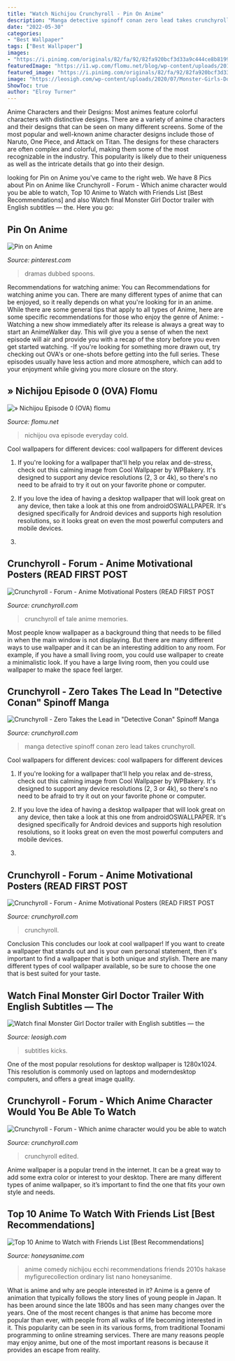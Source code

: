 ```yaml
---
title: "Watch Nichijou Crunchyroll - Pin On Anime"
description: "Manga detective spinoff conan zero lead takes crunchyroll"
date: "2022-05-30"
categories:
- "Best Wallpaper"
tags: ["Best Wallpaper"]
images:
- "https://i.pinimg.com/originals/82/fa/92/82fa920bcf3d33a9c444ce8b81991cd7.jpg"
featuredImage: "https://i1.wp.com/flomu.net/blog/wp-content/uploads/2012/07/Doki-Nichijou-00-720x480-h264-DVD-AAC-8C48DBF1.mkv_snapshot_15.43_2012.07.05_23.28.56.jpg?resize=590%2C393"
featured_image: "https://i.pinimg.com/originals/82/fa/92/82fa920bcf3d33a9c444ce8b81991cd7.jpg"
image: "https://leosigh.com/wp-content/uploads/2020/07/Monster-Girls-Doctor-520x306.jpg"
ShowToc: true
author: "Elroy Turner"
---
```



Anime Characters and their Designs: Most animes feature colorful characters with distinctive designs.
There are a variety of anime characters and their designs that can be seen on many different screens. Some of the most popular and well-known anime character designs include those of Naruto, One Piece, and Attack on Titan. The designs for these characters are often complex and colorful, making them some of the most recognizable in the industry. This popularity is likely due to their uniqueness as well as the intricate details that go into their design.

	

		
looking for Pin on Anime you've came to the right web. We have 8 Pics about Pin on Anime like Crunchyroll - Forum - Which anime character would you be able to watch, Top 10 Anime to Watch with Friends List [Best Recommendations] and also Watch final Monster Girl Doctor trailer with English subtitles — the. Here you go:
		
    
## Pin On Anime

<img loading=lazy src="https://i.pinimg.com/originals/82/fa/92/82fa920bcf3d33a9c444ce8b81991cd7.jpg" onerror="this.onerror=null;this.src='https://tse4.mm.bing.net/th?id=OIP.OvKtg1LeJVkfbYwDDer6oQHaKj&amp;pid=15.1';" alt="Pin on Anime">

_Source: pinterest.com_

>dramas dubbed spoons. 

	

Recommendations for watching anime: You can
Recommendations for watching anime you can. There are many different types of anime that can be enjoyed, so it really depends on what you're looking for in an anime. While there are some general tips that apply to all types of Anime, here are some specific recommendations for those who enjoy the genre of Anime: 
-Watching a new show immediately after its release is always a great way to start an AnimeWalker day. This will give you a sense of when the next episode will air and provide you with a recap of the story before you even get started watching. 
-If you're looking for something more drawn out, try checking out OVA's or one-shots before getting into the full series. These episodes usually have less action and more atmosphere, which can add to your enjoyment while giving you more closure on the story.

    
## » Nichijou Episode 0 (OVA) Flomu

<img loading=lazy src="https://i1.wp.com/flomu.net/blog/wp-content/uploads/2012/07/Doki-Nichijou-00-720x480-h264-DVD-AAC-8C48DBF1.mkv_snapshot_15.43_2012.07.05_23.28.56.jpg?resize=590%2C393" onerror="this.onerror=null;this.src='https://tse4.mm.bing.net/th?id=OIP.RhsqP8UXn2LzOmJAzXF5dQHaE7&amp;pid=15.1';" alt="» Nichijou Episode 0 (OVA) flomu">

_Source: flomu.net_

>nichijou ova episode everyday cold. 

	

Cool wallpapers for different devices:
cool wallpapers for different devices 

1. If you're looking for a wallpaper that'll help you relax and de-stress, check out this calming image from Cool Wallpaper by WPBakery. It's designed to support any device resolutions (2, 3 or 4k), so there's no need to be afraid to try it out on your favorite phone or computer.

2. If you love the idea of having a desktop wallpaper that will look great on any device, then take a look at this one from androidOSWALLPAPER. It's designed specifically for Android devices and supports high resolution resolutions, so it looks great on even the most powerful computers and mobile devices.

3.

    
## Crunchyroll - Forum - Anime Motivational Posters (READ FIRST POST

<img loading=lazy src="https://img1.ak.crunchyroll.com/i/spire2/2bd56cda4fd0c0929b62307c2bfeda3c1305738467_full.jpg" onerror="this.onerror=null;this.src='https://tse3.mm.bing.net/th?id=OIP.QzPGOoiV9ujRSVT4kIeQAAHaF7&amp;pid=15.1';" alt="Crunchyroll - Forum - Anime Motivational Posters (READ FIRST POST">

_Source: crunchyroll.com_

>crunchyroll ef tale anime memories. 

	

Most people know wallpaper as a background thing that needs to be filled in when the main window is not displaying. But there are many different ways to use wallpaper and it can be an interesting addition to any room. For example, if you have a small living room, you could use wallpaper to create a minimalistic look. If you have a large living room, then you could use wallpaper to make the space feel larger.

    
## Crunchyroll - Zero Takes The Lead In &quot;Detective Conan&quot; Spinoff Manga

<img loading=lazy src="http://img1.ak.crunchyroll.com/i/spire1/51551edba7452f762baad6a9f41858251525812518_full.jpg" onerror="this.onerror=null;this.src='https://tse3.mm.bing.net/th?id=OIP.LpIswBhxJYrtZyTOO2NNHQHaFk&amp;pid=15.1';" alt="Crunchyroll - Zero Takes the Lead in &quot;Detective Conan&quot; Spinoff Manga">

_Source: crunchyroll.com_

>manga detective spinoff conan zero lead takes crunchyroll. 

	

Cool wallpapers for different devices:
cool wallpapers for different devices 

1. If you're looking for a wallpaper that'll help you relax and de-stress, check out this calming image from Cool Wallpaper by WPBakery. It's designed to support any device resolutions (2, 3 or 4k), so there's no need to be afraid to try it out on your favorite phone or computer.

2. If you love the idea of having a desktop wallpaper that will look great on any device, then take a look at this one from androidOSWALLPAPER. It's designed specifically for Android devices and supports high resolution resolutions, so it looks great on even the most powerful computers and mobile devices.

3.

    
## Crunchyroll - Forum - Anime Motivational Posters (READ FIRST POST

<img loading=lazy src="https://img1.ak.crunchyroll.com/i/spire1/ff9ac3add9b7f71db5990f6d401c2a811305807449_full.jpg" onerror="this.onerror=null;this.src='https://tse3.mm.bing.net/th?id=OIP.ie2Wuzeh8QEoS_28Su35sgHaF7&amp;pid=15.1';" alt="Crunchyroll - Forum - Anime Motivational Posters (READ FIRST POST">

_Source: crunchyroll.com_

>crunchyroll. 

	

Conclusion
This concludes our look at cool wallpaper! If you want to create a wallpaper that stands out and is your own personal statement, then it's important to find a wallpaper that is both unique and stylish. There are many different types of cool wallpaper available, so be sure to choose the one that is best suited for your taste.

    
## Watch Final Monster Girl Doctor Trailer With English Subtitles — The

<img loading=lazy src="https://leosigh.com/wp-content/uploads/2020/07/Monster-Girls-Doctor-520x306.jpg" onerror="this.onerror=null;this.src='https://tse2.mm.bing.net/th?id=OIP.LDweq7eXvkjAnKQieqgSDgHaEW&amp;pid=15.1';" alt="Watch final Monster Girl Doctor trailer with English subtitles — the">

_Source: leosigh.com_

>subtitles kicks. 

	

One of the most popular resolutions for desktop wallpaper is 1280x1024. This resolution is commonly used on laptops and moderndesktop computers, and offers a great image quality.

    
## Crunchyroll - Forum - Which Anime Character Would You Be Able To Watch

<img loading=lazy src="https://img1.ak.crunchyroll.com/i/spire4/337ce3f53a12cf96d6d7c9829c33259c1319912060_full.gif" onerror="this.onerror=null;this.src='https://tse4.mm.bing.net/th?id=OIP.8LqLVdUoTxe91FRva1RysAAAAA&amp;pid=15.1';" alt="Crunchyroll - Forum - Which anime character would you be able to watch">

_Source: crunchyroll.com_

>crunchyroll edited. 

	

Anime wallpaper is a popular trend in the internet. It can be a great way to add some extra color or interest to your desktop. There are many different types of anime wallpaper, so it’s important to find the one that fits your own style and needs.

    
## Top 10 Anime To Watch With Friends List [Best Recommendations]

<img loading=lazy src="https://honeysanime.com/wp-content/uploads/2018/03/Nichijou-Wallpaper.jpg" onerror="this.onerror=null;this.src='https://tse1.mm.bing.net/th?id=OIP.U2MwVEQLJ6bmKWeujKMLiAHaFH&amp;pid=15.1';" alt="Top 10 Anime to Watch with Friends List [Best Recommendations]">

_Source: honeysanime.com_

>anime comedy nichijou ecchi recommendations friends 2010s hakase myfigurecollection ordinary list nano honeysanime. 

	

What is anime and why are people interested in it?
Anime is a genre of animation that typically follows the story lines of young people in Japan. It has been around since the late 1800s and has seen many changes over the years. One of the most recent changes is that anime has become more popular than ever, with people from all walks of life becoming interested in it. This popularity can be seen in its various forms, from traditional Toonami programming to online streaming services. There are many reasons people may enjoy anime, but one of the most important reasons is because it provides an escape from reality.

